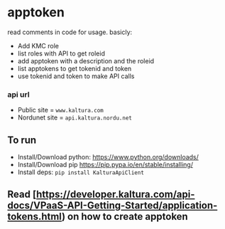 # apptoken
read comments in code for usage.
basicly:
* Add KMC role
* list roles with API to get roleid
* add apptoken with a description and the roleid
* list apptokens to get tokenid and token
* use tokenid and token to make API calls

### api url
* Public site = `www.kaltura.com`
* Nordunet site = `api.kaltura.nordu.net`

## To run
* Install/Download python:
https://www.python.org/downloads/
* Install/Download pip
https://pip.pypa.io/en/stable/installing/
* Install deps:
`pip install KalturaApiClient`

## Read [https://developer.kaltura.com/api-docs/VPaaS-API-Getting-Started/application-tokens.html) on how to create apptoken
